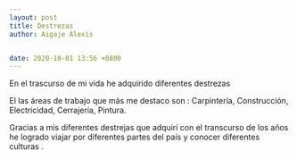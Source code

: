 ```yaml
---
layout: post
title: Destrezas
author: Aigaje Alexis 


date: 2020-10-01 13:56 +0800
---
```

En el trascurso de mi vida he adquirido diferentes destrezas

El las áreas de trabajo que más me destaco son :
Carpintería,  Construcción,  Electricidad,  Cerrajería, Pintura.

Gracias a mis diferentes destrejas que adquirí con el transcurso
de los años he logrado viajar por diferentes partes del
país y conocer diferentes culturas .
